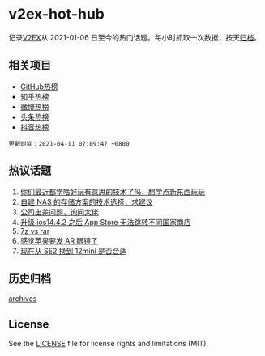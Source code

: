 # v2ex-hot-hub

 记录[V2EX](https://www.v2ex.com/)从 2021-01-06 日至今的热门话题。每小时抓取一次数据，按天[归档](archives)。
 
 ## 相关项目

- [GitHub热榜](https://github.com/snaildev/github-hot-hub)
- [知乎热榜](https://github.com/snaildev/zhihu-hot-hub)
- [微博热榜](https://github.com/snaildev/weibo-hot-hub)
- [头条热榜](https://github.com/snaildev/toutiao-hot-hub)
- [抖音热榜](https://github.com/snaildev/douyin-hot-hub)


 `更新时间：2021-04-11 07:09:47 +0800`

## 热议话题

1. [你们最近都学啥好玩有意思的技术了吗，想学点新东西玩玩](https://www.v2ex.com/t/769636)
1. [自建 NAS 的存储方案的技术选择，求建议](https://www.v2ex.com/t/769653)
1. [公司出差问题，询问大佬](https://www.v2ex.com/t/769691)
1. [升级 ios14.4.2 之后 App Store 无法跳转不同国家商店](https://www.v2ex.com/t/769676)
1. [7z vs rar](https://www.v2ex.com/t/769735)
1. [感觉苹果要发 AR 眼镜了](https://www.v2ex.com/t/769664)
1. [现在从 SE2 换到 12mini 是否合适](https://www.v2ex.com/t/769638)

## 历史归档

[archives](archives)

## License

See the [LICENSE](LICENSE) file for license rights and limitations (MIT).
